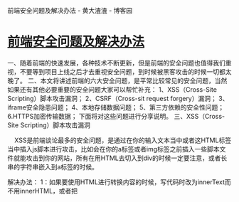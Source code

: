 前端安全问题及解决办法 - 黄大渣渣 - 博客园

#   [前端安全问题及解决办法](https://www.cnblogs.com/superSmile/p/8039451.html)

一、随着前端的快速发展，各种技术不断更新，但是前端的安全问题也值得我们重视，不要等到项目上线之后才去重视安全问题，到时候被黑客攻击的时候一切都太晚了。
二、本文将讲述前端的六大安全问题，是平常比较常见的安全问题，当然如果还有其他必要重要的安全问题大家可以帮忙补充：
1、XSS（Cross-Site Scripting）脚本攻击漏洞；
2、CSRF（Cross-sit request forgery）漏洞；
3、iframe安全隐患问题；
4、本地存储数据问题；
5、第三方依赖的安全性问题；
6.HTTPS加密传输数据；
下面将对这些问题进行分享说明。
三、XSS（Cross-Site Scripting）脚本攻击漏洞

    XSS是前端谈论最多的安全问题，是通过在你的输入文本当中或者这HTML标签当中插入js脚本进行攻击，比如会在你的a标签或者img标签之前插入一些脚本文件就能攻击到你的网站，所有在用HTML去切入到div的时候一定要注意，或者长串的字符串嵌入到a标签的时候。

解决办法：
1：如果要使用HTML进行转换内容的时候，写代码时改为innerText而不用innerHTML，或者把<script><iframe>等标签替换掉；
[![copycode.gif](前端安全问题及解决办法%20-%20黄大渣渣%20-%20博客园.md#)

 var HtmlUtil = { /*1.用浏览器内部转换器实现html转码*/ htmlEncode:function (html){ //1.首先动态创建一个容器标签元素，如DIV  var temp = document.createElement ("div"); //2.然后将要转换的字符串设置为这个元素的innerText(ie支持)或者textContent(火狐，google支持) (temp.textContent != undefined ) ? (temp.textContent = html) : (temp.innerText = html); //3.最后返回这个元素的innerHTML，即得到经过HTML编码转换的字符串了  var output = temp.innerHTML;

temp = null; return output;

}, /*2.用浏览器内部转换器实现html解码*/ htmlDecode:function (text){ //1.首先动态创建一个容器标签元素，如DIV  var temp = document.createElement("div"); //2.然后将要转换的字符串设置为这个元素的innerHTML(ie，火狐，google都支持) temp.innerHTML = text; //3.最后返回这个元素的innerText(ie支持)或者textContent(火狐，google支持)，即得到经过HTML解码的字符串了。  var output = temp.innerText || temp.textContent;

temp = null; return output;
}
};
[![copycode.gif](前端安全问题及解决办法%20-%20黄大渣渣%20-%20博客园.md#)
2.对一些切入标签的字符串进行转义：
[![copycode.gif](前端安全问题及解决办法%20-%20黄大渣渣%20-%20博客园.md#)

var HtmlUtil = { /*1.用正则表达式实现html转码*/ htmlEncodeByRegExp:function (str){ var s = ""; if(str.length == 0) return "";

s = str.replace(/&/g,"&amp;");
s = s.replace(/</g,"&lt;");
s = s.replace(/>/g,"&gt;");
s = s.replace(/ /g,"&nbsp;");
s = s.replace(/\'/g,"&#39;");

s = s.replace(/\"/g,"&quot;"); return s; }, /*2.用正则表达式实现html解码*/ htmlDecodeByRegExp:function (str){ var s = ""; if(str.length == 0) return "";

s = str.replace(/&amp;/g,"&");
s = s.replace(/&lt;/g,"<");
s = s.replace(/&gt;/g,">");
s = s.replace(/&nbsp;/g," ");
s = s.replace(/&#39;/g,"\'");
s = s.replace(/&quot;/g,"\""); return s; }
};
[![copycode.gif](前端安全问题及解决办法%20-%20黄大渣渣%20-%20博客园.md#)
四、CSRF（Cross-sit request forgery）漏洞

CSRF也称为跨站请求伪造，其实就是对网站中的一些表单提交行为被黑客利用。比如你的网站登录的时候存到cookie的一些个人信息，当你访问黑客的网站有一段相同代码隐藏div，但你点击的时候就会导致你的网站被登出或者被登录，就是在对别的网站就行操作的时候会对你之前访问的网站发送请求。

解决办法：
1.增加token验证.因为cookie发送请求的时候会自动增加上，但是token却不会，这样就避免了攻击
2.Referer验证。页面来源的判断
五、iframe安全隐患问题

有时候前端页面为了显示别人的网站或者一些组件的时候，就用iframe来引入进来，比如嵌入一些广告等等。但是有些iframe安全性我们无法去评估测试，有时候会携带一些第三方的插件啊，或者嵌入了一下不安全的脚本啊，这些都是值得我们去考虑的。

解决办法：
1.使用安全的网站进行嵌入；
2.在iframe添加一个叫sandbox的属性，浏览器会对iframe内容进行严格的控制，详细了解可以看看相关的API接口文档。
六、本地存储数据问题

很多开发者为了方便，把一些个人信息不经加密直接存到本地或者cookie，这样是非常不安全的，黑客们可以很容易就拿到用户的信息，所有在放到cookie中的信息或者localStorage里的信息要进行加密，加密可以自己定义一些加密方法或者网上寻找一些加密的插件，或者用base64进行多次加密然后再多次解码，这样就比较安全了。

七、第三方依赖安全隐患

现如今的项目开发，很多都喜欢用别人写好的框架，为了方便快捷，很快的就搭建起项目，自己写的代码不到20%，过多的用第三方依赖或者插件，一方面会影响性能问题，另一方面第三方的依赖或者插件存在很多安全性问题，也会存在这样那样的漏洞，所以使用起来得谨慎。

解决办法：手动去检查那些依赖的安全性问题基本是不可能的，最好是利用一些自动化的工具进行扫描过后再用，比如NSP(Node Security Platform)，Snyk等等。

八、HTTPS加密传输数据

在浏览器对服务器访问或者请求的过程中，会经过很多的协议或者步骤，当其中的某一步被黑客拦截的时候，如果信息没有加密，就会很容易被盗取。所以接口请求以及网站部署等最好进行HTTPS加密，这样防止被人盗取数据。

前端安全问题先分享到这里，后续再慢慢补充，喜欢的可以点关注，谢谢！

标签: [前端安全](https://www.cnblogs.com/superSmile/tag/%E5%89%8D%E7%AB%AF%E5%AE%89%E5%85%A8/), [XSS](https://www.cnblogs.com/superSmile/tag/XSS/), [CSRF](https://www.cnblogs.com/superSmile/tag/CSRF/)

 [好文要顶](前端安全问题及解决办法%20-%20黄大渣渣%20-%20博客园.md#)  [关注我](前端安全问题及解决办法%20-%20黄大渣渣%20-%20博客园.md#)  [收藏该文](前端安全问题及解决办法%20-%20黄大渣渣%20-%20博客园.md#)  [![icon_weibo_24.png](前端安全问题及解决办法%20-%20黄大渣渣%20-%20博客园.md#)  [![wechat.png](前端安全问题及解决办法%20-%20黄大渣渣%20-%20博客园.md#)

 [![20170915110740.png](../_resources/984f37d81db9bdc3c2d37c2675035115.jpg)](https://home.cnblogs.com/u/superSmile/)

 [黄大渣渣](https://home.cnblogs.com/u/superSmile/)
 [关注 - 0](https://home.cnblogs.com/u/superSmile/followees/)
 [粉丝 - 11](https://home.cnblogs.com/u/superSmile/followers/)

 [+加关注](前端安全问题及解决办法%20-%20黄大渣渣%20-%20博客园.md#)

 1

 0

 [«](https://www.cnblogs.com/superSmile/p/8028946.html) 上一篇： [用tortoiseGit管理GitHub项目代码（完整教程）](https://www.cnblogs.com/superSmile/p/8028946.html)

 [»](https://www.cnblogs.com/superSmile/p/8178614.html) 下一篇： [如何使用vuex](https://www.cnblogs.com/superSmile/p/8178614.html)

posted @ 2017-12-14 19:24 [黄大渣渣](https://www.cnblogs.com/superSmile/)  阅读(8929)  评论(0) [编辑](https://i.cnblogs.com/EditPosts.aspx?postid=8039451) [收藏](前端安全问题及解决办法%20-%20黄大渣渣%20-%20博客园.md#)